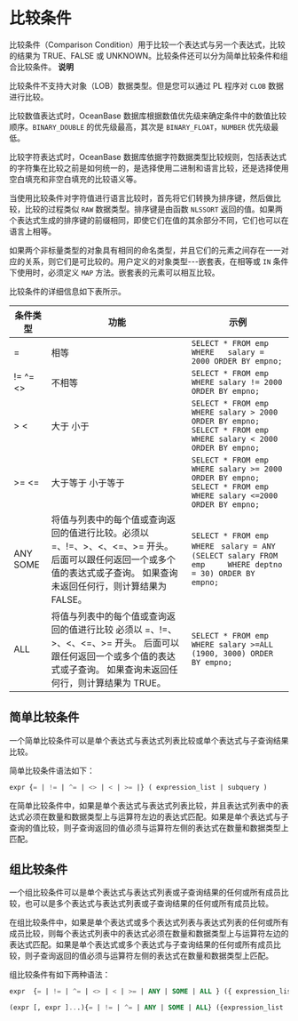 比较条件 
=========================

比较条件（Comparison Condition）用于比较一个表达式与另一个表达式，比较的结果为 TRUE、FALSE 或 UNKNOWN。比较条件还可以分为简单比较条件和组合比较条件。
**说明**



比较条件不支持大对象（LOB）数据类型。但是您可以通过 PL 程序对 `CLOB` 数据进行比较。

比较数值表达式时，OceanBase 数据库根据数值优先级来确定条件中的数值比较顺序。`BINARY_DOUBLE` 的优先级最高，其次是 `BINARY_FLOAT`，`NUMBER` 优先级最低。

比较字符表达式时，OceanBase 数据库依据字符数据类型比较规则，包括表达式的字符集在比较之前是如何统一的，是选择使用二进制和语言比较，还是选择使用空白填充和非空白填充的比较语义等。

当使用比较条件对字符值进行语言比较时，首先将它们转换为排序键，然后做比较，比较的过程类似 `RAW` 数据类型。排序键是由函数 `NLSSORT` 返回的值。如果两个表达式生成的排序键的前缀相同，即使它们在值的其余部分不同，它们也可以在语言上相等。

如果两个非标量类型的对象具有相同的命名类型，并且它们的元素之间存在一一对应的关系，则它们是可比较的。用户定义的对象类型---嵌套表，在相等或 `IN` 条件下使用时，必须定义 `MAP` 方法。嵌套表的元素可以相互比较。

比较条件的详细信息如下表所示。


|                    条件类型                     |                                                         功能                                                         |                                                                示例                                                                |
|---------------------------------------------|--------------------------------------------------------------------------------------------------------------------|----------------------------------------------------------------------------------------------------------------------------------|
| =                                           | 相等                                                                                                                 | `SELECT * FROM emp WHERE   salary = 2000 ORDER BY empno;`                                                                        |
| != \^= \<\> | 不相等                                                                                                                | `SELECT * FROM emp WHERE salary != 2000 ORDER BY empno;`                                                                         |
| \> \<                       | 大于 小于                                                                                              | `SELECT * FROM emp WHERE salary > 2000 ORDER BY empno;` `SELECT * FROM emp WHERE salary < 2000 ORDER BY empno;`  |
| \>= \<=                     | 大于等于 小于等于                                                                                          | `SELECT * FROM emp WHERE salary >= 2000 ORDER BY empno;` `SELECT * FROM emp WHERE salary <=2000 ORDER BY empno;` |
| ANY SOME                    | 将值与列表中的每个值或查询返回的值进行比较。必须以 =、!=、\>、\<、\<=、\>= 开头。 后面可以跟任何返回一个或多个值的表达式或子查询。 如果查询未返回任何行，则计算结果为 FALSE。 | `SELECT * FROM emp WHERE `           `salary = ANY (SELECT salary FROM emp     WHERE deptno = 30) ORDER BY empno;`               |
| ALL                                         | 将值与列表中的每个值或查询返回的值进行比较 必须以 =、!=、\>、\<、\<=、\>= 开头。 后面可以跟任何返回一个或多个值的表达式或子查询。 如果查询未返回任何行，则计算结果为 TRUE。  | `SELECT * FROM emp WHERE salary >=ALL (1900, 3000) ORDER BY empno;`                                                              |



简单比较条件 
---------------------------

一个简单比较条件可以是单个表达式与表达式列表比较或单个表达式与子查询结果比较。

简单比较条件语法如下：

```sql
expr {= | != | ^= | <> | < | >= |} ( expression_list | subquery )
```



在简单比较条件中，如果是单个表达式与表达式列表比较，并且表达式列表中的表达式必须在数量和数据类型上与运算符左边的表达式匹配。如果是单个表达式与子查询的值比较，则子查询返回的值必须与运算符左侧的表达式在数量和数据类型上匹配。

组比较条件 
--------------------------

一个组比较条件可以是单个表达式与表达式列表或子查询结果的任何或所有成员比较，也可以是多个表达式与表达式列表或子查询结果的任何或所有成员比较。

在组比较条件中，如果是单个表达式或多个表达式列表与表达式列表的任何或所有成员比较，则每个表达式列表中的表达式必须在数量和数据类型上与运算符左边的表达式匹配。如果是单个表达式或多个表达式与子查询结果的任何或所有成员比较，则子查询返回的值必须与运算符左侧的表达式在数量和数据类型上匹配。

组比较条件有如下两种语法：

```sql
expr  {= | != | ^= | <> | < | >= | ANY | SOME | ALL } ({ expression_list | subquery})
```



```sql
(expr [, expr ]...){= | != | ^= | ANY | SOME | ALL} ({expression_list  [, expression_list ]... |subquery})
```


